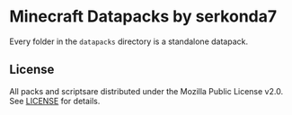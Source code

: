 # Minecraft Datapacks by serkonda7
Every folder in the `datapacks` directory is a standalone datapack.

## License
All packs and scriptsare distributed under the Mozilla Public License v2.0.
See [LICENSE](LICENSE) for details.
